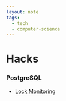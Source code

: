 ```yaml
---
layout: note
tags:
  - tech
  - computer-science
---
```


# Hacks

### PostgreSQL

- [Lock Monitoring](https://wiki.postgresql.org/wiki/Lock_Monitoring)
